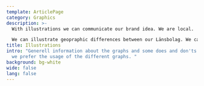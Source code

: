 ```yaml
---
template: ArticlePage
category: Graphics
description: >-
  With illustrations we can communicate our brand idea. We are local.

  We can illustrate geopraphic differences between our Länsbolag. We can also communicate different branches within Länsförsäkringar in a playful way. Often used as decoration.
title: Illustrations
intro: "Generell information about the graphs and some does and don'ts and when
  we prefer the usage of the different graphs. "
background: bg-white
wide: false
lang: false
---
```


